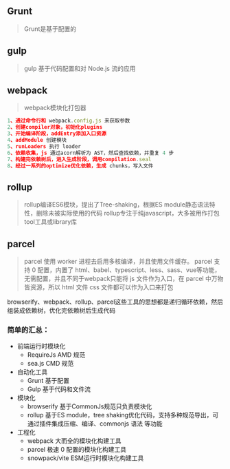 ## Grunt
>Grunt是基于配置的

## gulp 
>gulp 基于代码配置和对 Node.js 流的应用


## webpack
>webpack模块化打包器

```js
1、通过命令行和 webpack.config.js 来获取参数
2、创建compiler对象，初始化plugins
3、开始编译阶段，addEntry添加入口资源
4、addModule 创建模块
5、runLoaders 执行 loader
6、依赖收集，js 通过acorn解析为 AST，然后查找依赖，并重复 4 步
7、构建完依赖树后，进入生成阶段，调用compilation.seal
8、经过一系列的optimize优化依赖，生成 chunks，写入文件
```
## rollup

>rollup编译ES6模块，提出了Tree-shaking，根据ES module静态语法特性，删除未被实际使用的代码
>rollup专注于纯javascript，大多被用作打包tool工具或library库

## parcel
>parcel 使用 worker 进程去启用多核编译，并且使用文件缓存。
>parcel 支持 0 配置，内置了 html、babel、typescript、less、sass、vue等功能，无需配置，并且不同于webpack只能将 js 文件作为入口，在 parcel 中万物皆资源，所以 html 文件 css 文件都可以作为入口来打包


browserify、webpack、rollup、parcel这些工具的思想都是递归循环依赖，然后组装成依赖树，优化完依赖树后生成代码

### 简单的汇总：

- 前端运行时模块化
  - RequireJs AMD 规范
  - sea.js CMD 规范
- 自动化工具
  - Grunt 基于配置
  - Gulp 基于代码和文件流
- 模块化
  - browserify 基于CommonJs规范只负责模块化
  - rollup 基于ES module，tree shaking优化代码，支持多种规范导出，可通过插件集成压缩、编译、commonjs 语法 等功能
- 工程化
  - webpack 大而全的模块化构建工具
  - parcel 极速 0 配置的模块化构建工具
  - snowpack/vite ESM运行时模块化构建工具
